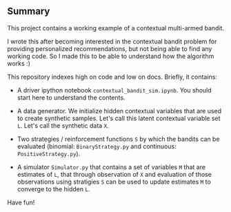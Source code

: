 ## Summary

This project contains a working example of a contextual multi-armed bandit.

I wrote this after becoming interested in the contextual bandit problem for
providing personalized recommendations, but not being able to find any working
code.  So I made this to be able to understand how the algorithm works :)

This repository indexes high on code and low on docs.  Briefly, it contains:

* A driver ipython notebook ``contextual_bandit_sim.ipynb``.  You should start
  here to understand the contents.

* A data generator.  We initialize hidden contextual variables that are used to
  create synthetic samples.  Let's call this latent contextual variable set ``L``.
  Let's call the synthetic data ``X``.

* Two strategies / reinforcement functions ``S`` by which the bandits can be
  evaluated (binomial: ``BinaryStrategy.py`` and continuous: ``PositiveStrategy.py``).

* A simulator ``Simulator.py`` that contains a set of variables ``M`` that are
  estimates of ``L``, that through observation of ``X`` and evaluation of those
  observations using stratigies ``S`` can be used to update estimates ``M`` to
  converge to the hidden ``L``.


Have fun!
